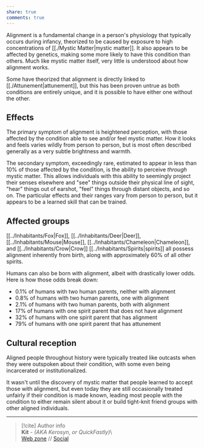```yaml
---  
share: true  
comments: true  
---  
```

Alignment is a fundamental change in a person's physiology that typically occurs during infancy, theorized to be caused by exposure to high concentrations of [[./Mystic Matter|mystic matter]]. It also appears to be affected by genetics, making some more likely to have this condition than others. Much like mystic matter itself, very little is understood about how alignment works.  
  
Some have theorized that alignment is directly linked to [[./Attunement|attunement]], but this has been proven untrue as both conditions are entirely unique, and it is possible to have either one without the other.  
  
## Effects  
  
The primary symptom of alignment is heightened perception, with those affected by the condition able to see and/or feel mystic matter. How it looks and feels varies wildly from person to person, but is most often described generally as a very subtle brightness and warmth.  
  
The secondary symptom, exceedingly rare, estimated to appear in less than 10% of those affected by the condition, is the ability to perceive *through* mystic matter. This allows individuals with this ability to seemingly project their senses elsewhere and "see" things outside their physical line of sight, "hear" things out of earshot, "feel" things through distant objects, and so on. The particular effects and their ranges vary from person to person, but it appears to be a learned skill that can be trained.  
  
## Affected groups  
  
[[../Inhabitants/Fox|Fox]], [[../Inhabitants/Deer|Deer]], [[../Inhabitants/Mouse|Mouse]], [[../Inhabitants/Chameleon|Chameleon]], and [[../Inhabitants/Crow|Crow]] [[../Inhabitants/Spirits|spirits]] all possess alignment inherently from birth, along with approximately 60% of all other spirits.  
  
Humans can also be born with alignment, albeit with drastically lower odds. Here is how those odds break down:  
- 0.1% of humans with two human parents, neither with alignment  
- 0.8% of humans with two human parents, one with alignment  
- 2.1% of humans with two human parents, both with alignment  
- 17% of humans with one spirit parent that does not have alignment  
- 32% of humans with one spirit parent that has alignment  
- 79% of humans with one spirit parent that has attunement  
  
## Cultural reception  
  
Aligned people throughout history were typically treated like outcasts when they were outspoken about their condition, with some even being incarcerated or institutionalized.  
  
It wasn't until the discovery of mystic matter that people learned to accept those with alignment, but even today they are still occasionally treated unfairly if their condition is made known, leading most people with the condition to either remain silent about it or build tight-knit friend groups with other aligned individuals.  
  
-----  
> [!cite] Author info  
> **Kit** - *(AKA Kerosyn, or QuickFastly)*\  
> [Web zone](https://kerosyn.link) // [Social](https://m.tripulse.link/@kit)